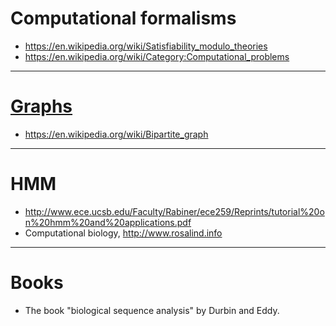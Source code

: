 
# Computational formalisms
+ https://en.wikipedia.org/wiki/Satisfiability_modulo_theories
+ https://en.wikipedia.org/wiki/Category:Computational_problems

----

# [Graphs](https://en.wikipedia.org/wiki/Category:Graph_theory)
+ https://en.wikipedia.org/wiki/Bipartite_graph

----

# HMM 
+ http://www.ece.ucsb.edu/Faculty/Rabiner/ece259/Reprints/tutorial%20on%20hmm%20and%20applications.pdf
+ Computational biology, http://www.rosalind.info 

----

# Books
+ The book "biological sequence analysis" by Durbin and Eddy.

